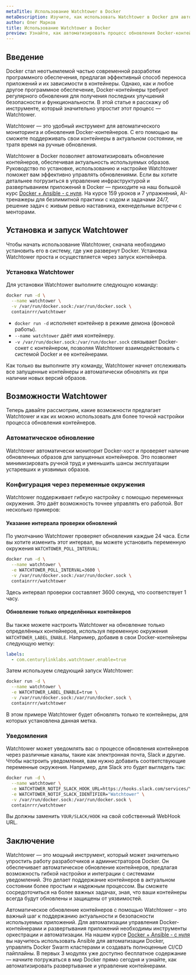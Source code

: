 ```yaml
---
metaTitle: Использование Watchtower в Docker
metaDescription: Изучите, как использовать Watchtower в Docker для автоматического обновления контейнеров - руководство по установке, использованию и настройке
author: Олег Марков
title: Использование Watchtower в Docker
preview: Узнайте, как автоматизировать процесс обновления Docker-контейнеров с помощью Watchtower. Пошаговое руководство по настройке и применению.
---
```


## Введение

Docker стал неотъемлемой частью современной разработки программного обеспечения, предлагая эффективный способ переноса приложений и их зависимости в контейнеры. Однако, как и любое другое программное обеспечение, Docker-контейнеры требуют регулярного обновления для получения последних улучшений безопасности и функциональности. В этой статье я расскажу об инструменте, который значительно упростит этот процесс — Watchtower. 

Watchtower — это удобный инструмент для автоматического мониторинга и обновления Docker-контейнеров. С его помощью вы сможете поддерживать свои контейнеры в актуальном состоянии, не тратя время на ручные обновления.

Watchtower в Docker позволяет автоматизировать обновление контейнеров, обеспечивая актуальность используемых образов. Руководство по установке, использованию и настройке Watchtower поможет вам эффективно управлять обновлениями. Если вы хотите детальнее погрузиться в управление инфраструктурой и развертыванием приложений в Docker — приходите на наш большой курс [Docker + Ansible - с нуля](https://purpleschool.ru/course/docker?utm_source=knowledgebase&utm_medium=text&utm_campaign=Ispolzovanie_Watchtower_v_Docker). На курсе 159 уроков и 7 упражнений, AI-тренажеры для безлимитной практики с кодом и задачами 24/7, решение задач с живым ревью наставника, еженедельные встречи с менторами.

## Установка и запуск Watchtower

Чтобы начать использование Watchtower, сначала необходимо установить его в систему, где уже развернут Docker. Установка Watchtower проста и осуществляется через запуск контейнера.

### Установка Watchtower

Для установки Watchtower выполните следующую команду:

```bash
docker run -d \
  --name watchtower \
  -v /var/run/docker.sock:/var/run/docker.sock \
  containrrr/watchtower
```

- `docker run -d` исполняет контейнер в режиме демона (фоновой работы).
- `--name watchtower` даёт имя контейнеру.
- `-v /var/run/docker.sock:/var/run/docker.sock` связывает Docker-сокет с контейнером, позволяя Watchtower взаимодействовать с системой Docker и ее контейнерами.

Как только вы выполните эту команду, Watchtower начнет отслеживать все запущенные контейнеры и автоматически обновлять их при наличии новых версий образов.

## Возможности Watchtower

Теперь давайте рассмотрим, какие возможности предлагает Watchtower и как их можно использовать для более точной настройки процесса обновления контейнеров.

### Автоматическое обновление

Watchtower автоматически мониторит Docker-хост и проверяет наличие обновленных образов для запущенных контейнеров. Это позволяет минимизировать ручной труд и уменьшить шансы эксплуатации устаревших и уязвимых образов.

### Конфигурация через переменные окружения

Watchtower поддерживает гибкую настройку с помощью переменных окружения. Это даёт возможность точнее управлять его работой. Вот несколько примеров:

#### Указание интервала проверки обновлений

По умолчанию Watchtower проверяет обновления каждые 24 часа. Если вы хотите изменить этот интервал, вы можете установить переменную окружения `WATCHTOWER_POLL_INTERVAL`:

```bash
docker run -d \
  --name watchtower \
  -e WATCHTOWER_POLL_INTERVAL=3600 \
  -v /var/run/docker.sock:/var/run/docker.sock \
  containrrr/watchtower
```

Здесь интервал проверки составляет 3600 секунд, что соответствует 1 часу.

#### Обновление только определённых контейнеров

Вы также можете настроить Watchtower на обновление только определённых контейнеров, используя переменную окружения `WATCHTOWER_LABEL_ENABLE`. Например, добавив в свои Docker-контейнеры следующую метку:

```yaml
labels:
  - com.centurylinklabs.watchtower.enable=true
```

Затем используем следующий запуск Watchtower:

```bash
docker run -d \
  --name watchtower \
  -e WATCHTOWER_LABEL_ENABLE=true \
  -v /var/run/docker.sock:/var/run/docker.sock \
  containrrr/watchtower
```

В этом примере Watchtower будет обновлять только те контейнеры, для которых установлена данная метка.

### Уведомления

Watchtower может уведомлять вас о процессе обновления контейнеров через различные каналы, такие как электронная почта, Slack и другие. Чтобы настроить уведомления, вам нужно добавить соответствующие переменные окружения. Например, для Slack это будет выглядеть так:

```bash
docker run -d \
  --name watchtower \
  -e WATCHTOWER_NOTIF_SLACK_HOOK_URL=https://hooks.slack.com/services/YOUR/SLACK/HOOK \
  -e WATCHTOWER_NOTIF_SLACK_IDENTIFIER="Watchtower" \
  -v /var/run/docker.sock:/var/run/docker.sock \
  containrrr/watchtower
```

Вы должны заменить `YOUR/SLACK/HOOK` на свой собственный WebHook URL.

## Заключение

Watchtower — это мощный инструмент, который может значительно упростить работу разработчиков и администраторов Docker. Он обеспечивает автоматическое обновление контейнеров, предлагая возможность гибкой настройки и интеграции с системами уведомлений. Это делает поддержание контейнеров в актуальном состоянии более простым и надежным процессом. Вы сможете сосредоточиться на более важных задачах, зная, что ваши контейнеры всегда будут обновлены и защищены от уязвимостей.

Автоматическое обновление контейнеров с помощью Watchtower – это важный шаг к поддержанию актуальности и безопасности используемых приложений. Для автоматизации управления Docker-контейнерами и развертывания приложений необходимы инструменты оркестрации и автоматизации. На нашем курсе [Docker + Ansible - с нуля](https://purpleschool.ru/course/docker?utm_source=knowledgebase&utm_medium=text&utm_campaign=Ispolzovanie_Watchtower_v_Docker) вы научитесь использовать Ansible для автоматизации Docker, управлять Docker Swarm кластерами и создавать полноценные CI/CD пайплайны. В первых 3 модулях уже доступно бесплатное содержание — начните погружаться в мир Docker прямо сегодня и узнайте, как автоматизировать развертывание и управление контейнерами.
